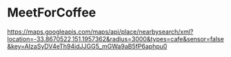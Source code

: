 MeetForCoffee
=============

https://maps.googleapis.com/maps/api/place/nearbysearch/xml?location=-33.8670522,151.1957362&radius=3000&types=cafe&sensor=false&key=AIzaSyDV4eTh94idJJGG5_mGWa9aB5fP6aphpu0